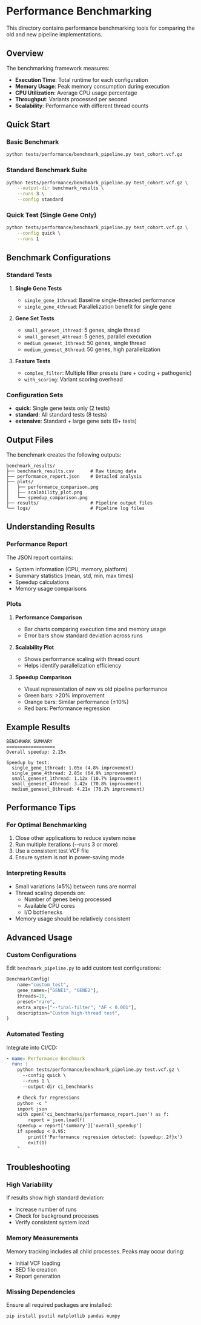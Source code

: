 # Performance Benchmarking

This directory contains performance benchmarking tools for comparing the old and new pipeline implementations.

## Overview

The benchmarking framework measures:
- **Execution Time**: Total runtime for each configuration
- **Memory Usage**: Peak memory consumption during execution
- **CPU Utilization**: Average CPU usage percentage
- **Throughput**: Variants processed per second
- **Scalability**: Performance with different thread counts

## Quick Start

### Basic Benchmark
```bash
python tests/performance/benchmark_pipeline.py test_cohort.vcf.gz
```

### Standard Benchmark Suite
```bash
python tests/performance/benchmark_pipeline.py test_cohort.vcf.gz \
    --output-dir benchmark_results \
    --runs 3 \
    --config standard
```

### Quick Test (Single Gene Only)
```bash
python tests/performance/benchmark_pipeline.py test_cohort.vcf.gz \
    --config quick \
    --runs 1
```

## Benchmark Configurations

### Standard Tests

1. **Single Gene Tests**
   - `single_gene_1thread`: Baseline single-threaded performance
   - `single_gene_4thread`: Parallelization benefit for single gene

2. **Gene Set Tests**
   - `small_geneset_1thread`: 5 genes, single thread
   - `small_geneset_4thread`: 5 genes, parallel execution
   - `medium_geneset_1thread`: 50 genes, single thread
   - `medium_geneset_8thread`: 50 genes, high parallelization

3. **Feature Tests**
   - `complex_filter`: Multiple filter presets (rare + coding + pathogenic)
   - `with_scoring`: Variant scoring overhead

### Configuration Sets

- **quick**: Single gene tests only (2 tests)
- **standard**: All standard tests (8 tests)
- **extensive**: Standard + large gene sets (9+ tests)

## Output Files

The benchmark creates the following outputs:

```
benchmark_results/
├── benchmark_results.csv      # Raw timing data
├── performance_report.json    # Detailed analysis
├── plots/
│   ├── performance_comparison.png
│   ├── scalability_plot.png
│   └── speedup_comparison.png
├── results/                   # Pipeline output files
└── logs/                      # Pipeline log files
```

## Understanding Results

### Performance Report
The JSON report contains:
- System information (CPU, memory, platform)
- Summary statistics (mean, std, min, max times)
- Speedup calculations
- Memory usage comparisons

### Plots

1. **Performance Comparison**
   - Bar charts comparing execution time and memory usage
   - Error bars show standard deviation across runs

2. **Scalability Plot**
   - Shows performance scaling with thread count
   - Helps identify parallelization efficiency

3. **Speedup Comparison**
   - Visual representation of new vs old pipeline performance
   - Green bars: >20% improvement
   - Orange bars: Similar performance (±10%)
   - Red bars: Performance regression

## Example Results

```
BENCHMARK SUMMARY
==================
Overall speedup: 2.15x

Speedup by test:
  single_gene_1thread: 1.05x (4.8% improvement)
  single_gene_4thread: 2.85x (64.9% improvement)
  small_geneset_1thread: 1.12x (10.7% improvement)
  small_geneset_4thread: 3.42x (70.8% improvement)
  medium_geneset_8thread: 4.21x (76.2% improvement)
```

## Performance Tips

### For Optimal Benchmarking
1. Close other applications to reduce system noise
2. Run multiple iterations (--runs 3 or more)
3. Use a consistent test VCF file
4. Ensure system is not in power-saving mode

### Interpreting Results
- Small variations (±5%) between runs are normal
- Thread scaling depends on:
  - Number of genes being processed
  - Available CPU cores
  - I/O bottlenecks
- Memory usage should be relatively consistent

## Advanced Usage

### Custom Configurations
Edit `benchmark_pipeline.py` to add custom test configurations:

```python
BenchmarkConfig(
    name="custom_test",
    gene_names=["GENE1", "GENE2"],
    threads=16,
    preset="rare",
    extra_args=["--final-filter", "AF < 0.001"],
    description="Custom high-thread test",
)
```

### Automated Testing
Integrate into CI/CD:

```yaml
- name: Performance Benchmark
  run: |
    python tests/performance/benchmark_pipeline.py test.vcf.gz \
      --config quick \
      --runs 1 \
      --output-dir ci_benchmarks

    # Check for regressions
    python -c "
    import json
    with open('ci_benchmarks/performance_report.json') as f:
        report = json.load(f)
    speedup = report['summary']['overall_speedup']
    if speedup < 0.95:
        print(f'Performance regression detected: {speedup:.2f}x')
        exit(1)
    "
```

## Troubleshooting

### High Variability
If results show high standard deviation:
- Increase number of runs
- Check for background processes
- Verify consistent system load

### Memory Measurements
Memory tracking includes all child processes. Peaks may occur during:
- Initial VCF loading
- BED file creation
- Report generation

### Missing Dependencies
Ensure all required packages are installed:
```bash
pip install psutil matplotlib pandas numpy
```

